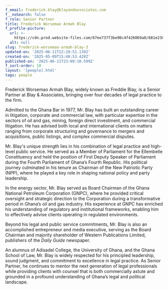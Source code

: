 ```yaml
---
f_email: frederick.blay@blayandassociates.com
f__noSearch: false
f_role: Senior Partner
title: Frederick Worsemao Armah Blay
f_profile-picture:
  url: >-
    https://cdn.prod.website-files.com/67ee737f3be90c4f426069a0/681e230fc3be5c5c502e9c74_Freddie%20Blay.png
  alt: null
slug: frederick-worsemao-armah-blay-3
updated-on: '2025-06-11T22:28:51.139Z'
created-on: '2025-05-09T15:48:53.428Z'
published-on: '2025-06-11T23:09:10.599Z'
f_sort-order: 10
layout: '[people].html'
tags: people
---
```


Frederick Worsemao Armah Blay, widely known as Freddie Blay, is a Senior Partner at Blay & Associates, bringing over four decades of legal practice to the firm.

Admitted to the Ghana Bar in 1977, Mr. Blay has built an outstanding career in litigation, corporate and commercial law, with particular expertise in the sectors of oil and gas, mining, foreign direct investment, and commercial litigation. He has advised both local and international clients on matters ranging from corporate structuring and governance to mergers and acquisitions, public listings, and complex commercial disputes.

Mr. Blay's unique strength lies in his combination of legal practice and high-level public service. He served as a Member of Parliament for the Ellembelle Constituency and held the position of First Deputy Speaker of Parliament during the Fourth Parliament of Ghana’s Fourth Republic. His political journey culminated in his tenure as Chairman of the New Patriotic Party (NPP), where he played a key role in shaping national policy and party leadership.

In the energy sector, Mr. Blay served as Board Chairman of the Ghana National Petroleum Corporation (GNPC), where he provided critical oversight and strategic direction to the Corporation during a transformative period in Ghana’s oil and gas industry. His experience at GNPC has enriched his understanding of regulatory and institutional frameworks, enabling him to effectively advise clients operating in regulated environments.

Beyond his legal and public service commitments, Mr. Blay is also an accomplished entrepreneur and media executive, serving as the Board Chairman and majority shareholder of Western Publications Limited, publishers of the _Daily Guide_ newspaper.

An alumnus of Adisadel College, the University of Ghana, and the Ghana School of Law, Mr. Blay is widely respected for his principled leadership, sound judgment, and commitment to excellence in legal practice. As Senior Partner, he continues to mentor the next generation of legal professionals while providing clients with counsel that is both commercially astute and grounded in a profound understanding of Ghana’s legal and political landscape.

‍
